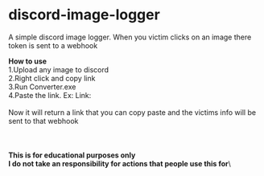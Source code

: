 # discord-image-logger
A simple discord image logger. When you victim clicks on an image there token is sent to a webhook

__How to use__ \
1.Upload any image to discord \
2.Right click and copy link \
3.Run Converter.exe \
4.Paste the link. Ex: Link:<Image Link> \
  \
Now it will return a link that you can copy paste and the victims info will be sent to that webhook \
  \
  \
  \
__This is for educational purposes only__\
__I do not take an responsibility for actions that people use this for__\

